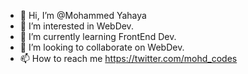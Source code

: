- 👋 Hi, I’m @Mohammed Yahaya
- 👀 I’m interested in WebDev.
- 🌱 I’m currently learning FrontEnd Dev.
- 💞️ I’m looking to collaborate on WebDev.
- 📫 How to reach me https://twitter.com/mohd_codes

<!---
MTechlegits/MTechlegits is a ✨ special ✨ repository because its `README.md` (this file) appears on your GitHub profile.
You can click the Preview link to take a look at your changes.
--->
